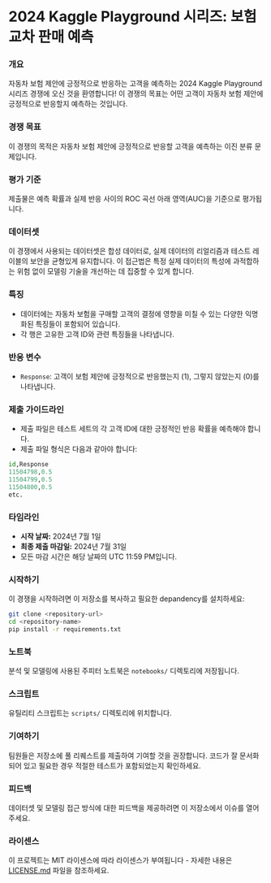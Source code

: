 # 2024 Kaggle Playground 시리즈: 보험 교차 판매 예측

[competition link]: https://www.kaggle.com/competitions/playground-series-s4e7/overview

### 개요
자동차 보험 제안에 긍정적으로 반응하는 고객을 예측하는 2024 Kaggle Playground 시리즈 경쟁에 오신 것을 환영합니다! 이 경쟁의 목표는 어떤 고객이 자동차 보험 제안에 긍정적으로 반응할지 예측하는 것입니다.

### 경쟁 목표
이 경쟁의 목적은 자동차 보험 제안에 긍정적으로 반응할 고객을 예측하는 이진 분류 문제입니다.

### 평가 기준
제출물은 예측 확률과 실제 반응 사이의 ROC 곡선 아래 영역(AUC)을 기준으로 평가됩니다.

### 데이터셋
이 경쟁에서 사용되는 데이터셋은 합성 데이터로, 실제 데이터의 리얼리즘과 테스트 레이블의 보안을 균형있게 유지합니다. 이 접근법은 특정 실제 데이터의 특성에 과적합하는 위험 없이 모델링 기술을 개선하는 데 집중할 수 있게 합니다.

### 특징
- 데이터에는 자동차 보험을 구매할 고객의 결정에 영향을 미칠 수 있는 다양한 익명화된 특징들이 포함되어 있습니다.
- 각 행은 고유한 고객 ID와 관련 특징들을 나타냅니다.

### 반응 변수
- `Response`: 고객이 보험 제안에 긍정적으로 반응했는지 (1), 그렇지 않았는지 (0)를 나타냅니다.

### 제출 가이드라인
- 제출 파일은 테스트 세트의 각 고객 ID에 대한 긍정적인 반응 확률을 예측해야 합니다.
- 제출 파일 형식은 다음과 같아야 합니다:

```python
id,Response
11504798,0.5
11504799,0.5
11504800,0.5
etc.
```

### 타임라인
- **시작 날짜:** 2024년 7월 1일
- **최종 제출 마감일:** 2024년 7월 31일
- 모든 마감 시간은 해당 날짜의 UTC 11:59 PM입니다.

### 시작하기
이 경쟁을 시작하려면 이 저장소를 복사하고 필요한 depandency를 설치하세요:

```bash
git clone <repository-url>
cd <repository-name>
pip install -r requirements.txt
```

### 노트북
분석 및 모델링에 사용된 주피터 노트북은 `notebooks/` 디렉토리에 저장됩니다.

### 스크립트
유틸리티 스크립트는 `scripts/` 디렉토리에 위치합니다.

### 기여하기
팀원들은 저장소에 풀 리퀘스트를 제출하여 기여할 것을 권장합니다. 코드가 잘 문서화되어 있고 필요한 경우 적절한 테스트가 포함되었는지 확인하세요.

### 피드백
데이터셋 및 모델링 접근 방식에 대한 피드백을 제공하려면 이 저장소에서 이슈를 열어주세요.

### 라이센스
이 프로젝트는 MIT 라이센스에 따라 라이센스가 부여됩니다 - 자세한 내용은 [LICENSE.md](LICENSE.md) 파일을 참조하세요.
